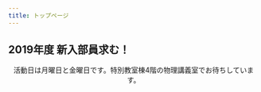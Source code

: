 ```yaml
---
title: トップページ
---
```

<h2>2019年度 新入部員求む！</h2>
<div style="text-align:center">活動日は月曜日と金曜日です。特別教室棟4階の物理講義室でお待ちしています。</div>  
  
<!--日数カウンター-->
<script type="text/javascript" src="/js/count.js" charset="utf-8"></script>
